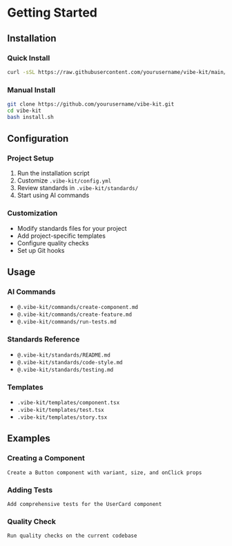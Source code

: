 # Getting Started

## Installation

### Quick Install

```bash
curl -sSL https://raw.githubusercontent.com/yourusername/vibe-kit/main/install.sh | bash
```

### Manual Install

```bash
git clone https://github.com/yourusername/vibe-kit.git
cd vibe-kit
bash install.sh
```

## Configuration

### Project Setup

1. Run the installation script
2. Customize `.vibe-kit/config.yml`
3. Review standards in `.vibe-kit/standards/`
4. Start using AI commands

### Customization

- Modify standards files for your project
- Add project-specific templates
- Configure quality checks
- Set up Git hooks

## Usage

### AI Commands

- `@.vibe-kit/commands/create-component.md`
- `@.vibe-kit/commands/create-feature.md`
- `@.vibe-kit/commands/run-tests.md`

### Standards Reference

- `@.vibe-kit/standards/README.md`
- `@.vibe-kit/standards/code-style.md`
- `@.vibe-kit/standards/testing.md`

### Templates

- `.vibe-kit/templates/component.tsx`
- `.vibe-kit/templates/test.tsx`
- `.vibe-kit/templates/story.tsx`

## Examples

### Creating a Component

```
Create a Button component with variant, size, and onClick props
```

### Adding Tests

```
Add comprehensive tests for the UserCard component
```

### Quality Check

```
Run quality checks on the current codebase
```
